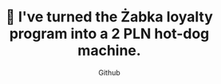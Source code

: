 ---
title: "🌭 I've turned the Żabka loyalty program into a 2 PLN hot-dog machine."
subtitle: "Github"
github: "https://github.com/asdfMaciej/zabka-as-a-service"
url: "/en/projects/zabka-as-a-service"
weight: 5
---